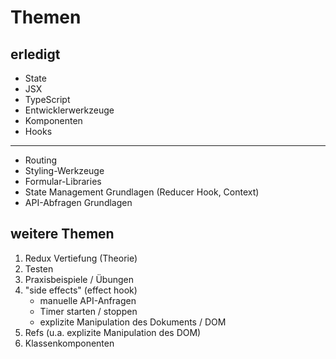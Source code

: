 # Themen

## erledigt

- State
- JSX
- TypeScript
- Entwicklerwerkzeuge
- Komponenten
- Hooks

---

- Routing
- Styling-Werkzeuge
- Formular-Libraries
- State Management Grundlagen (Reducer Hook, Context)
- API-Abfragen Grundlagen

## weitere Themen

1. Redux Vertiefung (Theorie)
2. Testen
3. Praxisbeispiele / Übungen
4. "side effects" (effect hook)
   - manuelle API-Anfragen
   - Timer starten / stoppen
   - explizite Manipulation des Dokuments / DOM
5. Refs (u.a. explizite Manipulation des DOM)
6. Klassenkomponenten
